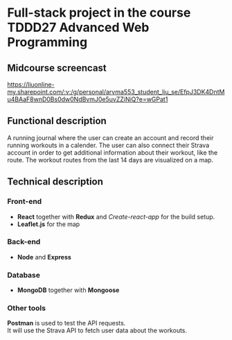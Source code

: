 # Full-stack project in the course TDDD27 Advanced Web Programming

## Midcourse screencast
https://liuonline-my.sharepoint.com/:v:/g/personal/arvma553_student_liu_se/EfpJ3DK4DntMu4BAaF8wnD0Bs0dw0NdBvmJ0e5uvZZiNiQ?e=wGPat1

## Functional description

A running journal where the user can create an account and record their running workouts in a calender. The user can also connect their Strava account in order to get additional information about their workout, like the route. The workout routes from the last 14 days are visualized on a map.

## Technical description

### Front-end

- **React** together with **Redux** and _Create-react-app_ for the build setup.
- **Leaflet.js** for the map

### Back-end

- **Node** and **Express**

### Database

- **MongoDB** together with **Mongoose**

### Other tools

**Postman** is used to test the API requests.  
It will use the Strava API to fetch user data about the workouts.
